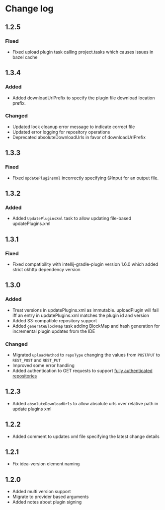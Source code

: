 # Change log

## 1.2.5
### Fixed
- Fixed upload plugin task calling project.tasks which causes issues in bazel cache
## 1.3.4
### Added
- Added downloadUrlPrefix to specify the plugin file download location prefix.
### Changed
- Updated lock cleanup error message to indicate correct file
- Updated error logging for repository operations
- Deprecated absoluteDownloadUrls in favor of downloadUrlPrefix
## 1.3.3
### Fixed
- Fixed `UpdatePluginsXml` incorrectly specifying @Input for an output file.
## 1.3.2
### Added
- Added `UpdatePluginsXml` task to allow updating file-based updatePlugins.xml
## 1.3.1
### Fixed
- Fixed compatibility with intellij-gradle-plugin version 1.6.0 which added strict okhttp dependency version
## 1.3.0
### Added
* Treat versions in updatePlugins.xml as immutable. uploadPlugin will fail iff an entry in updatePlugins.xml matches the plugin id and version
* Added S3-compatible repository support
* Added `generateBlockMap` task adding BlockMap and hash generation for incremental plugin updates from the IDE
### Changed
* Migrated `uploadMethod` to `repoType` changing the values from `POST`/`PUT` to `REST_POST` and `REST_PUT`
* Improved some error handling
* Added authentication to GET requests to support [fully authenticated repositories](https://github.com/JetBrains/intellij-community/blob/master/platform/platform-impl/src/com/intellij/ide/plugins/auth/PluginRepositoryAuthProvider.java)

## 1.2.3
* Added `absoluteDownloadUrls` to allow absolute urls over relative path in update plugins xml

## 1.2.2
* Added comment to updates xml file specifying the latest change details

## 1.2.1
* Fix idea-version element naming

## 1.2.0
* Added multi version support
* Migrate to provider based arguments
* Added notes about plugin signing